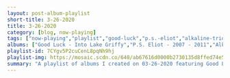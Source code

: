 ```yaml
---
layout: post-album-playlist
short-title: 3-26-2020
title: 3-26-2020
category: [blog, now-playing]
tags: ["now-playing","playlist","good-luck","p.s.-eliot","alkaline-trio","sunset-rollercoaster","soccer-mommy","john-lennon","jeff-buckley"]
albums: ["Good Luck - Into Lake Griffy","P.S. Eliot - 2007 - 2011","Alkaline Trio - E.P.","Sunset Rollercoaster - Jinji Kikko","Soccer Mommy - color theory","John Lennon - Imagine","Jeff Buckley - Grace"]
playlist-id: 7CYgv5P2cuCenL8pqNh9hj
playlist-img: https://mosaic.scdn.co/640/ab67616d0000b2730135d8ffed74e5f3ad8f3b2aab67616d0000b27333175d6e5fdfcd3c2dd26ce9ab67616d0000b273e9ebe5d017fe2438c2eb48fbab67616d0000b273f46de1af8fb1b6bc09de8b61
summary: "A playlist of albums I created on 03-26-2020 featuring Good Luck, P.S. Eliot, Alkaline Trio, Sunset Rollercoaster, Soccer Mommy, John Lennon, and Jeff Buckley"
---
```

